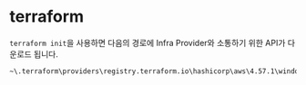 # terraform

`terraform init`을 사용하면 다음의 경로에 Infra Provider와 소통하기 위한 API가 다운로드 됩니다.

```cmd
~\.terraform\providers\registry.terraform.io\hashicorp\aws\4.57.1\windows_386\terraform-provider-aws_v4.57.1_x5.exe
```